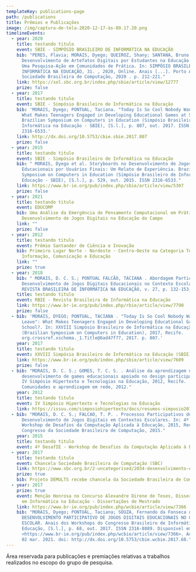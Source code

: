 ```yaml
---
templateKey: publications-page
path: /publications
title: Prêmios e Publicações
image: /img/captura-de-tela-2020-12-17-às-09.17.20.png
timelineEvents:
  - year: 2020
    title: testando titulo
    event: SBIE - SIMPÓSIO BRASILEIRO DE INFORMÁTICA NA EDUCAÇÃO
    bib: "PERES, Flavia; MORAIS, Dyego; QUEIROZ, Shany; SANTANA, Bruno.
      Desenvolvimento de Artefatos Digitais por Estudantes na Educação do Campo:
      Uma Pesquisa-Ação em Comunidades de Prática. In: SIMPÓSIO BRASILEIRO DE
      INFORMÁTICA NA EDUCAÇÃO, 31. , 2020, Online. Anais [...]. Porto Alegre:
      Sociedade Brasileira de Computação, 2020 . p. 212-221."
    link: https://sol.sbc.org.br/index.php/sbie/article/view/12777
    prize: false
  - year: 2017
    title: testando titulo
    event: SBIE - Simpósio Brasileiro de Informática na Educação
    bib: 'MORAIS, Dyego; PONTUAL, Taciana. "Today Is So Cool Nobody Wants to Leave":
      What Makes Teenagers Engaged in Developing Educational Games at School?.
      Brazilian Symposium on Computers in Education (Simpósio Brasileiro de
      Informática na Educação - SBIE), [S.l.], p. 807, out. 2017. ISSN
      2316-6533.'
    link: http://dx.doi.org/10.5753/cbie.sbie.2017.807
    prize: false
  - year: 2015
    title: testando titulo
    event: SBIE - Simpósio Brasileiro de Informática na Educação
    bib: " MORAIS, Dyego et al. Storyboards no Desenvolvimento de Jogos Digitais
      Educacionais por Usuários Finais: Um Relato de Experiência. Brazilian
      Symposium on Computers in Education (Simpósio Brasileiro de Informática na
      Educação - SBIE), [S.l.], p. 529, out. 2015. ISSN 2316-6533."
    link: https://www.br-ie.org/pub/index.php/sbie/article/view/5307
    prize: false
  - year: 2021
    title: testando titulo
    event: EDUCOMP
    bib: Uma Análise da Emergência de Pensamento Computacional em Práticas de
      Desenvolvimento de Jogos Digitais na Educação do Campo
    link: ""
    prize: false
  - year: 2012
    title: testando titulo
    event: Prêmio Santander de Ciência e Inovação
    bib: Primeiro Lugar Norte - Nordeste - Centro-Oeste na Categoria Tecnologias da
      Informação, Comunicação e Educação
    link: ""
    prize: true
  - year: 2018
    bib: " MORAIS, D. C. S.; PONTUAL FALCÃO, TACIANA . Abordagem Participativa de
      Desenvolvimento de Jogos Digitais Educacionais no Contexto Escolar.
      REVISTA BRASILEIRA DE INFORMÁTICA NA EDUCAÇÃO, v. 27, p. 132-153, 2019."
    title: testando titulo
    event: RBIE - Revista Brasileira de Informática na Educação
    link: https://www.br-ie.org/pub/index.php/rbie/article/view/7790
    prize: false
  - bib: 'MORAIS, DYEGO; PONTUAL, TACIANA . "Today Is So Cool Nobody Wants to
      Leave": What Makes Teenagers Engaged in Developing Educational Games at
      School?. In: XXVIII Simpósio Brasileiro de Informática na Educação SBIE
      (Brazilian Symposium on Computers in Education), 2017, Recife.
      org.crossref.xschema._1.Title@6ad47f77, 2017. p. 807.'
    year: 2017
    title: testando titulo
    event: XXVIII Simpósio Brasileiro de Informática na Educação (SBIE)
    link: https://www.br-ie.org/pub/index.php/sbie/article/view/7609
    prize: false
  - bib: "MORAIS, D. C. S.; GOMES, T. C. S. . Análise da aprendizagem no processo de
      desenvolvimento de games educacionais apoiado no design participativo. In:
      IV Simpósio Hipertexto e Tecnologias na Educação, 2012, Recife.
      Comunidades e aprendizagem em rede, 2012."
    year: 2012
    title: testando titulo
    event: IV Simpósio Hipertexto e Tecnologias na Educação
    link: https://issuu.com/simposiohipertexto/docs/resumos-simposio2012
  - bib: "MORAIS, D. C. S.; FALCAO, T. P. . Processos Participativos de
      Desenvolvimento de Jogos Digitais em Contextos Escolares. In: 4º DesafIE -
      Workshop de Desafios da Computação Aplicada à Educação, 2015, Recife. XXXV
      Congresso da Sociedade Brasileira de Computação, 2015."
    year: 2015
    title: testando titulo
    event: 4º DesafIE - Workshop de Desafios da Computação Aplicada à Educação
  - year: 2017
    title: testando titulo
    event: Chancela Sociedade Brasileira de Computação (SBC)
    link: https://www.sbc.org.br/2-uncategorised/2034-desenvolvimento-educacional-de-multimidias-sustentaveis
    prize: true
    bib: Projeto DEMULTS recebe chancela da Sociedade Brasileira de Computação (SBC)
  - year: 2017
    prize: true
    event: Menção Honrosa no Concurso Alexandre Direne de Teses, Dissertações e TCCs
      em Informática na Educação - Dissertações de Mestrado
    link: https://www.br-ie.org/pub/index.php/wcbie/article/view/7366
    bib: "MORAIS, Dyego; PONTUAL, Taciana; SOUZA, Fernando da Fonseca de. MODELO DE
      DESENVOLVIMENTO PARTICIPATIVO DE JOGOS DIGITAIS EDUCACIONAIS NO CONTEXTO
      ESCOLAR. Anais dos Workshops do Congresso Brasileiro de Informática na
      Educação, [S.l.], p. 68, out. 2017. ISSN 2316-8889. Disponível em:
      <https://www.br-ie.org/pub/index.php/wcbie/article/view/7366>. Acesso em:
      02 mar. 2021. doi: http://dx.doi.org/10.5753/cbie.wcbie.2017.68."
---
```

Área reservada para publicações e premiações relativas a trabalhos realizados no escopo do grupo de pesquisa.
